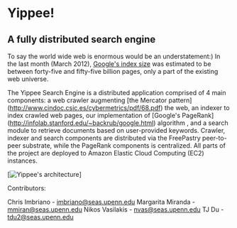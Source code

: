 Yippee!
=========

## A fully distributed search engine

To   say    the   world   wide    web   is   enormous   would    be   an
understatement:)  In  the  last  month  (March  2012),  [Google's  index
size](http://www.worldwidewebsize.com)  was  estimated   to  be  between
forty-five and fifty-five billion pages, only a part of the existing web
universe.

The Yippee  Search Engine  is a distributed  application comprised  of 4
main  components:  a  web  crawler  augmenting  [the  Mercator  pattern]
(http://www.cindoc.csic.es/cybermetrics/pdf/68.pdf) the  web, an indexer
to index  crawled web pages,  our implementation of  [Google's PageRank]
(http://infolab.stanford.edu/~backrub/google.html)  algorithm  ,  and  a
search  module to  retrieve documents  based on  user-provided keywords.
Crawler,  indexer   and  search  components  are   distributed  via  the
FreePastry  peer-to-peer substrate,  while  the  PageRank components  is
centralized. All  parts of  the project are  deployed to  Amazon Elastic
Cloud Computing (EC2) instances.

[![Yippee's
architecture](http://www.cis.seas.upenn.edu/~nvas/architecture.png)]

Contributors:

Chris Imbriano    -  imbriano@seas.upenn.edu
Margarita Miranda -  mmiran@seas.upenn.edu
Nikos Vasilakis   -  nvas@seas.upenn.edu
TJ Du             -  tdu2@seas.upenn.edu
